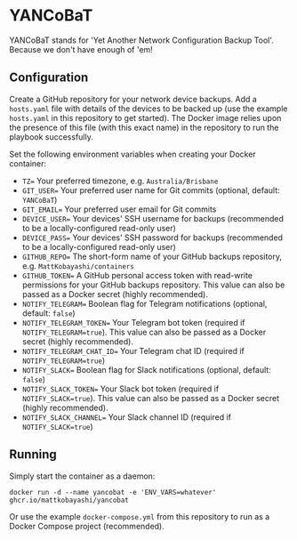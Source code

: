 # YANCoBaT

YANCoBaT stands for 'Yet Another Network Configuration Backup Tool'. Because we don't have enough of 'em!

## Configuration

Create a GitHub repository for your network device backups. Add a `hosts.yaml` file with details of the devices to be backed up (use the example `hosts.yaml` in this repository to get started). The Docker image relies upon the presence of this file (with this exact name) in the repository to run the playbook successfully.

Set the following environment variables when creating your Docker container:

- `TZ=` Your preferred timezone, e.g. `Australia/Brisbane`
- `GIT_USER=` Your preferred user name for Git commits (optional, default: `YANCoBaT`)
- `GIT_EMAIL=` Your preferred user email for Git commits
- `DEVICE_USER=` Your devices' SSH username for backups (recommended to be a locally-configured read-only user)
- `DEVICE_PASS=` Your devices' SSH password for backups (recommended to be a locally-configured read-only user)
- `GITHUB_REPO=` The short-form name of your GitHub backups repository, e.g. `MattKobayashi/containers`
- `GITHUB_TOKEN=` A GitHub personal access token with read-write permissions for your GitHub backups repository. This value can also be passed as a Docker secret (highly recommended).
- `NOTIFY_TELEGRAM=` Boolean flag for Telegram notifications (optional, default: `false`)
- `NOTIFY_TELEGRAM_TOKEN=` Your Telegram bot token (required if `NOTIFY_TELEGRAM=true`). This value can also be passed as a Docker secret (highly recommended).
- `NOTIFY_TELEGRAM_CHAT_ID=` Your Telegram chat ID (required if `NOTIFY_TELEGRAM=true`)
- `NOTIFY_SLACK=` Boolean flag for Slack notifications (optional, default: `false`)
- `NOTIFY_SLACK_TOKEN=` Your Slack bot token (required if `NOTIFY_SLACK=true`). This value can also be passed as a Docker secret (highly recommended).
- `NOTIFY_SLACK_CHANNEL=` Your Slack channel ID (required if `NOTIFY_SLACK=true`)

## Running

Simply start the container as a daemon:

`docker run -d --name yancobat -e 'ENV_VARS=whatever' ghcr.io/mattkobayashi/yancobat`

Or use the example `docker-compose.yml` from this repository to run as a Docker Compose project (recommended).
